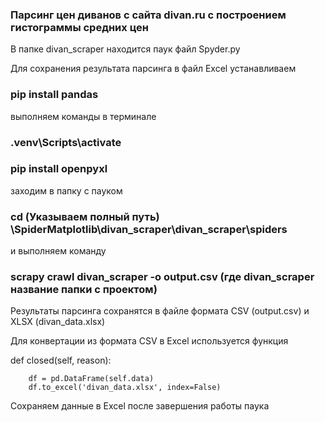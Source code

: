 ### Парсинг цен диванов с сайта divan.ru с построением гистограммы средних цен
 В папке divan_scraper находится паук файл Spyder.py

 Для сохранения результата парсинга в файл Excel  устанавливаем 

### pip install pandas

выполняем команды в терминале 

###  .venv\Scripts\activate

###  pip install openpyxl  

заходим в папку с пауком 
### cd (Указываем полный путь) \SpiderMatplotlib\divan_scraper\divan_scraper\spiders
 и выполняем команду
### scrapy crawl divan_scraper -o output.csv (где divan_scraper название папки с проектом)
Результаты парсинга сохранятся в файле формата CSV (output.csv) и XLSX (divan_data.xlsx)

Для конвертации из формата CSV в Excel используется функция

 def closed(self, reason):

        df = pd.DataFrame(self.data)
        df.to_excel('divan_data.xlsx', index=False)

Сохраняем данные в Excel после завершения работы паука
